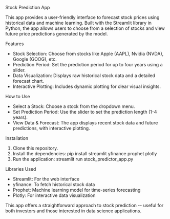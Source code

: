 Stock Prediction App

This app provides a user-friendly interface to forecast stock prices using historical data and machine learning. 
Built with the Streamlit library in Python, the app allows users to choose from a selection of stocks and view future price predictions generated by the model.

Features
- Stock Selection: Choose from stocks like Apple (AAPL), Nvidia (NVDA), Google (GOOG), etc.
- Prediction Period: Set the prediction period for up to four years using a slider.
- Data Visualization: Displays raw historical stock data and a detailed forecast chart.
- Interactive Plotting: Includes dynamic plotting for clear visual insights.
  
How to Use
- Select a Stock: Choose a stock from the dropdown menu.
- Set Prediction Period: Use the slider to set the prediction length (1-4 years).
- View Data & Forecast: The app displays recent stock data and future predictions, with interactive plotting.
  
Installation
1. Clone this repository.
2. Install the dependencies:
                                pip install streamlit yfinance prophet plotly
3. Run the application:
                                streamlit run stock_predictor_app.py

Libraries Used
- Streamlit: For the web interface 
- yfinance: To fetch historical stock data
- Prophet: Machine learning model for time-series forecasting
- Plotly: For interactive data visualization

This app offers a straightforward approach to stock prediction -- useful for both investors and those interested in data science applications.
